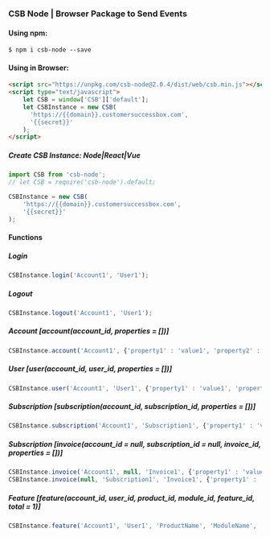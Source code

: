 ### CSB Node | Browser Package to Send Events

#### Using npm:
```shell script
$ npm i csb-node --save
```

#### Using in Browser:
```html
<script src="https://unpkg.com/csb-node@2.0.4/dist/web/csb.min.js"></script>
<script type="text/javascript">
    let CSB = window['CSB']['default'];
    let CSBInstance = new CSB(
      'https://{{domain}}.customersuccessbox.com',
      '{{secret}}'
    );
</script>
```

##### Create CSB Instance: Node|React|Vue
```javascript
import CSB from 'csb-node';
// let CSB = require('csb-node').default;

CSBInstance = new CSB(
    'https://{{domain}}.customersuccessbox.com',
    '{{secret}}'
);
```

#### Functions
##### Login
```javascript
CSBInstance.login('Account1', 'User1');
```
##### Logout
```javascript
CSBInstance.logout('Account1', 'User1');
```
##### Account [account(account_id, properties = [])]
```javascript
CSBInstance.account('Account1', {'property1' : 'value1', 'property2' : 'value2', 'custom_Field' : 'custom_value'});
```
##### User [user(account_id, user_id, properties = [])]
```javascript
CSBInstance.user('Account1', 'User1', {'property1' : 'value1', 'property2' : 'value2', 'custom_Field' : 'custom_value'});
```
##### Subscription [subscription(account_id, subscription_id, properties = [])]
```javascript
CSBInstance.subscription('Account1', 'Subscription1', {'property1' : 'value1', 'property2' : 'value2'});
```

##### Subscription [invoice(account_id = null, subscription_id = null, invoice_id, properties = [])]
```javascript
CSBInstance.invoice('Account1', null, 'Invoice1', {'property1' : 'value1', 'property2' : 'value2'});
CSBInstance.invoice(null, 'Subscription1', 'Invoice1', {'property1' : 'value1', 'property2' : 'value2'});
```

##### Feature [feature(account_id, user_id, product_id, module_id, feature_id, total = 1)]
```javascript
CSBInstance.feature('Account1', 'User1', 'ProductName', 'ModuleName', 'FeatureName', 10);
```

